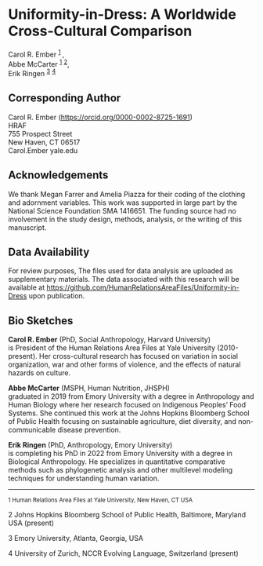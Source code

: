 # Uniformity-in-Dress: A Worldwide Cross-Cultural Comparison
Carol R. Ember <sup> [1](#one) </sup>,  
Abbe McCarter <sup>[1](#one)</sup> <sup>[2](#two)</sup>,  
Erik Ringen <sup>[3](#three)</sup> <sup>[4](#four)</sup>



## Corresponding Author

Carol R. Ember (https://orcid.org/0000-0002-8725-1691)  
HRAF  
755 Prospect Street  
New Haven, CT 06517  
Carol.Ember <at> yale.edu


## Acknowledgements
We thank Megan Farrer and Amelia Piazza for their coding of the clothing and adornment variables. This work was supported in large part by the National Science Foundation SMA 1416651. The funding source had no involvement in the study design, methods, analysis, or the writing of this manuscript.

## Data Availability
For review purposes, The files used for data analysis are uploaded as supplementary materials. The data associated with this research will be available at https://github.com/HumanRelationsAreaFiles/Uniformity-in-Dress upon publication.

## Bio Sketches

**Carol R. Ember** (PhD, Social Anthropology, Harvard University)  
is President of the Human Relations Area Files at Yale University (2010-present). Her cross-cultural research has focused  on variation in social organization, war and other forms of violence, and the effects of natural hazards on culture.

**Abbe McCarter** (MSPH, Human Nutrition, JHSPH)  
graduated in 2019 from Emory University with a degree in Anthropology and Human Biology where her research focused on Indigenous Peoples’ Food Systems. She continued this work at the Johns Hopkins Bloomberg School of Public Health focusing on sustainable agriculture, diet diversity, and non-communicable disease prevention. 

**Erik Ringen** (PhD, Anthropology, Emory University)  
is completing his PhD in 2022 from Emory University with a degree in Biological Anthropology. He specializes in quantitative comparative methods such as phylogenetic analysis and other multilevel modeling techniques for understanding human variation.


---



  <sub id="one"> 1 Human Relations Area Files at Yale University, New Haven, CT USA</sub>

  <a name="two">2</a> Johns Hopkins Bloomberg School of Public Health, Baltimore, Maryland USA (present)

  <a name="three">3</a> Emory University, Atlanta, Georgia, USA

  <a name="four">4</a> University of Zurich, NCCR Evolving Language, Switzerland (present)



